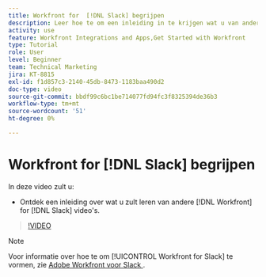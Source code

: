 ```yaml
---
title: Workfront for  [!DNL Slack] begrijpen
description: Leer hoe te om een inleiding in te krijgen wat u van andere  [!DNL Workfront]  voor de video's van Slack zult leren.
activity: use
feature: Workfront Integrations and Apps,Get Started with Workfront
type: Tutorial
role: User
level: Beginner
team: Technical Marketing
jira: KT-8815
exl-id: f1d857c3-2140-45db-8473-1183baa490d2
doc-type: video
source-git-commit: bbdf99c6bc1be714077fd94fc3f8325394de36b3
workflow-type: tm+mt
source-wordcount: '51'
ht-degree: 0%

---
```


# Workfront for [!DNL Slack] begrijpen

In deze video zult u:

* Ontdek een inleiding over wat u zult leren van andere [!DNL Workfront] for [!DNL Slack] video&#39;s.

>[!VIDEO](https://video.tv.adobe.com/v/335116/?quality=12&learn=on&enablevpops=1)

>[!NOTE]
>
>Voor informatie over hoe te om [!UICONTROL Workfront for Slack] te vormen, zie [ Adobe Workfront voor Slack ](https://experienceleague.adobe.com/docs/workfront/using/adobe-workfront-integrations/workfront-for-slack/use-workfront-for-slack.html?lang=en).

